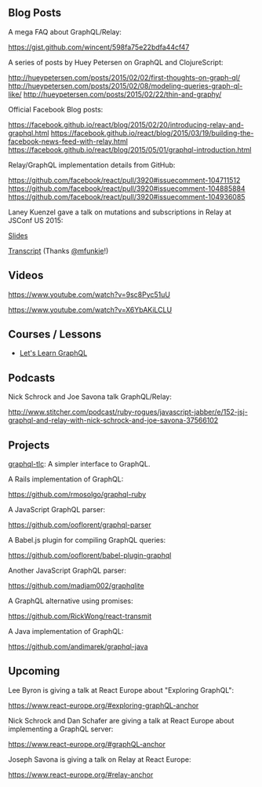 ## Blog Posts

A mega FAQ about GraphQL/Relay:

https://gist.github.com/wincent/598fa75e22bdfa44cf47

A series of posts by Huey Petersen on GraphQL and ClojureScript:

http://hueypetersen.com/posts/2015/02/02/first-thoughts-on-graph-ql/
http://hueypetersen.com/posts/2015/02/08/modeling-queries-graph-ql-like/
http://hueypetersen.com/posts/2015/02/22/thin-and-graphy/

Official Facebook Blog posts:

https://facebook.github.io/react/blog/2015/02/20/introducing-relay-and-graphql.html
https://facebook.github.io/react/blog/2015/03/19/building-the-facebook-news-feed-with-relay.html
https://facebook.github.io/react/blog/2015/05/01/graphql-introduction.html

Relay/GraphQL implementation details from GitHub:

https://github.com/facebook/react/pull/3920#issuecomment-104711512
https://github.com/facebook/react/pull/3920#issuecomment-104885884
https://github.com/facebook/react/pull/3920#issuecomment-104936085

Laney Kuenzel gave a talk on mutations and subscriptions in Relay at JSConf US 2015:

[Slides](https://speakerdeck.com/laneyk/mutations-in-relay)

[Transcript](https://gist.github.com/mfunkie/65e94f42fee3962b1703) (Thanks [@mfunkie](https://github.com/mfunkie)!)

## Videos

https://www.youtube.com/watch?v=9sc8Pyc51uU

https://www.youtube.com/watch?v=X6YbAKiLCLU

## Courses / Lessons

* [Let's Learn GraphQL](https://learngraphql.com/)

## Podcasts

Nick Schrock and Joe Savona talk GraphQL/Relay:

http://www.stitcher.com/podcast/ruby-rogues/javascript-jabber/e/152-jsj-graphql-and-relay-with-nick-schrock-and-joe-savona-37566102

## Projects

[graphql-tlc](https://github.com/johanatan/graphql-type-lang-compiler): A simpler interface to GraphQL.

A Rails implementation of GraphQL:

https://github.com/rmosolgo/graphql-ruby

A JavaScript GraphQL parser:

https://github.com/ooflorent/graphql-parser

A Babel.js plugin for compiling GraphQL queries:

https://github.com/ooflorent/babel-plugin-graphql

Another JavaScript GraphQL parser:

https://github.com/madjam002/graphqlite

A GraphQL alternative using promises:

https://github.com/RickWong/react-transmit

A Java implementation of GraphQL:

https://github.com/andimarek/graphql-java

## Upcoming

Lee Byron is giving a talk at React Europe about "Exploring GraphQL":

https://www.react-europe.org/#exploring-graphQL-anchor

Nick Schrock and Dan Schafer are giving a talk at React Europe about implementing a GraphQL server:

https://www.react-europe.org/#graphQL-anchor

Joseph Savona is giving a talk on Relay at React Europe:

https://www.react-europe.org/#relay-anchor
